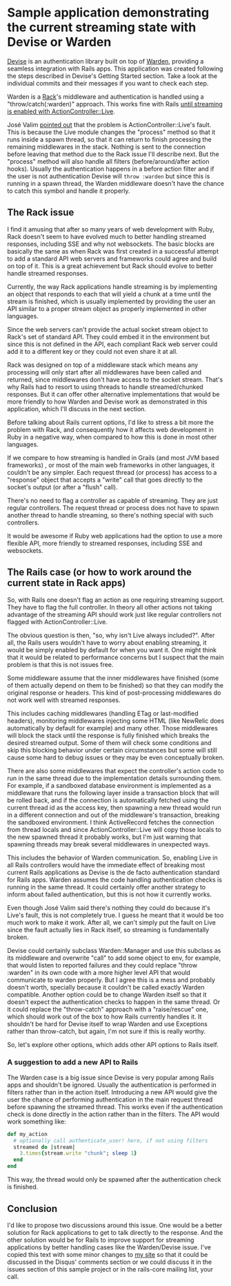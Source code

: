 # Sample application demonstrating the current streaming state with Devise or Warden

[Devise](https://github.com/plataformatec/devise) is an authentication library built
on top of [Warden](https://github.com/hassox/warden), providing a seamless integration
with Rails apps. This application was created following the steps described in Devise's
Getting Started section. Take a look at the individual commits and their messages if
you want to check each step.

Warden is a [Rack](http://rack.github.io/)'s middleware and authentication is handled
using a "throw/catch(:warden)" approach. This works fine with Rails
[until streaming is enabled with ActionController::Live](https://github.com/plataformatec/devise/issues/2332).

José Valim [pointed out](https://github.com/plataformatec/devise/issues/2332#issuecomment-14977804)
that the problem is ActionController::Live's fault. This is because the Live module
changes the "process" method so that it runs inside a spawn thread, so that it can
return to finish processing the remaining middlewares in the stack. Nothing is sent
to the connection before leaving that method due to the Rack issue I'll describe
next. But the "process" method will also handle all filters (before/around/after
action hooks). Usually the authentication happens in a before action filter and if
the user is not authentication Devise will `throw :warden` but since this is
running in a spawn thread, the Warden middleware doesn't have the chance to catch
this symbol and handle it properly.

## The Rack issue

I find it amusing that after so many years of web development with Ruby, Rack
doesn't seem to have evolved much to better handling streamed responses, including
SSE and why not websockets. The basic blocks are basically the same as when Rack
was first created in a successful attempt to add a standard API web servers and
frameworks could agree and build on top of it. This is a great achievement but
Rack should evolve to better handle streamed responses.

Currently, the way Rack applications handle streaming is by implementing an object
that responds to each that will yield a chunk at a time until the stream is finished,
which is usually implemented by providing the user an API similar to a proper stream
object as properly implemented in other languages.

Since the web servers can't provide the actual socket stream object to Rack's set of
standard API. They could embed it in the environment but since this is not defined
in the API, each compliant Rack web server could add it to a different key or they
could not even share it at all.

Rack was designed on top of a middleware stack which means any processing will only
start after all middlewares have been called and returned, since middlewares don't
have access to the socket stream. That's why Rails had to resort to using threads
to handle streamed/chunked responses. But it can offer other alternative
implementations that would be more friendly to how Warden and Devise work as
demonstrated in this application, which I'll discuss in the next section.

Before talking about Rails current options, I'd like to stress a bit more the
problem with Rack, and consequently how it affects web development in Ruby in a
negative way, when compared to how this is done in most other languages.

If we compare to how streaming is handled in Grails (and most JVM based frameworks)
, or most of the main web frameworks in other languages, it couldn't be any simpler.
Each request thread (or process) has access to a "response" object that accepts
a "write" call that goes directly to the socket's output (or after a "flush" call).

There's no need to flag a controller as capable of streaming. They are just regular
controllers. The request thread or process does not have to spawn another thread
to handle streaming, so there's nothing special with such controllers.

It would be awesome if Ruby web applications had the option to use a more flexible
API, more friendly to streamed responses, including SSE and websockets.

## The Rails case (or how to work around the current state in Rack apps)

So, with Rails one doesn't flag an action as one requiring streaming support. They
have to flag the full controller. In theory all other actions not taking advantage
of the streaming API should work just like regular controllers not flagged with
ActionController::Live.

The obvious question is then, "so, why isn't Live always included?". After all,
the Rails users wouldn't have to worry about enabling streaming, it would be simply
enabled by default for when you want it. One might think that it would be related
to performance concerns but I suspect that the main problem is that this is not
issues free.

Some middleware assume that the inner middlewares have finished
(some of them actually depend on them to be finished) so that they can modify the
original response or headers. This kind of post-processing middlewares do not work
well with streamed responses.

This includes caching middlewares (handling ETag or
last-modified headers), monitoring middlewares injecting some HTML (like NewRelic
does automatically by default for example) and many other. Those middlewares will
block the stack until the response is fully finished which breaks the desired
streamed output. Some of them will check some conditions and skip this blocking
behavior under certain circumstances but some will still cause some hard to debug
issues or they may be even conceptually broken.

There are also some middlewares that expect the controller's action code to run
in the same thread due to the implementation details surrounding them. For example,
if a sandboxed database environment is implemented as a middleware that runs the
following layer inside a transaction block that will be rolled back, and if the
connection is automatically fetched using the current thread id as the access key,
then spawning a new thread would run in a different connection and out of the
middleware's transaction, breaking the sandboxed environment. I think ActiveRecord
fetches the connection from thread locals and since ActionController::Live will
copy those locals to the new spawned thread it probably works, but I'm just
warning that spawning threads may break several middlewares in unexpected ways.

This includes the behavior of Warden communication. So, enabling Live in all
Rails controllers would have the immediate effect of breaking most current
Rails applications as Devise is the de facto authentication standard for Rails
apps. Warden assumes the code handling authentication checks is running in the
same thread. It could certainly offer another strategy to inform about failed
authentication, but this is not how it currently works.

Even though José Valim said there's nothing they could do because it's Live's
fault, this is not completely true. I guess he meant that it would be too much
work to make it work. After all, we can't simply put the fault on Live since
the fault actually lies in Rack itself, so streaming is fundamentally broken.

Devise could certainly subclass Warden::Manager and use this subclass as its
middleware and overwrite "call" to add some object to env, for example, that
would listen to reported failures and they could replace "throw :warden" in
its own code with a more higher level API that would communicate to warden
properly. But I agree this is a mess and probably doesn't worth, specially
because it couldn't be called exactly Warden compatible. Another option could
be to change Warden itself so that it doesn't expect the authentication checks
to happen in the same thread. Or it could replace the "throw-catch" approach
with a "raise/rescue" one, which should work out of the box to how Rails
currently handles it. It shouldn't be hard for Devise itself to wrap Warden
and use Exceptions rather than throw-catch, but again, I'm not sure if this
is really worthy.

So, let's explore other options, which adds other API options to Rails itself.

### A suggestion to add a new API to Rails

The Warden case is a big issue since Devise is very popular among Rails apps
and shouldn't be ignored. Usually the authentication is performed in filters
rather than in the action itself. Introducing a new API would give the user
the chance of performing authentication in the main request thread before
spawning the streamed thread. This works even if the authentication check is
done directly in the action rather than in the filters. The API would work
something like:

```ruby
def my_action
  # optionally call authenticate_user! here, if not using filters
  streamed do |stream|
    3.times{stream.write "chunk"; sleep 1}
  end
end
```

This way, the thread would only be spawned after the authentication check is
finished.

## Conclusion

I'd like to propose two discussions around this issue. One would be a better
solution for Rack applications to get to talk directly to the response. And
the other solution would be for Rails to improve support for streaming
applications by better handling cases like the Warden/Devise issue. I've
copied this text with some minor changes to [my site](http://rosenfeld.herokuapp.com/en/articles/ruby-rails/2016-07-02-the-sad-state-of-streaming-in-ruby-web-applications)
so that it could be discussed in the Disqus' comments section or we could discuss it in the
issues section of this sample project or in the rails-core mailing list,
your call.
